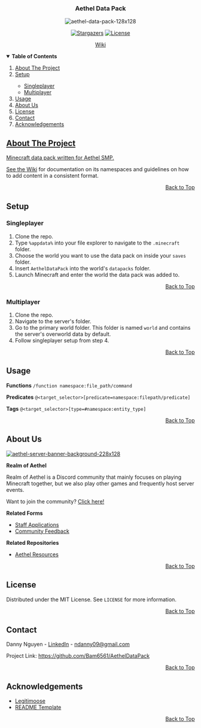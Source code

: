 <a name="top"></a>

<!-- LOGO -->
<div align="center">
  <h3>Aethel Data Pack</h3>
  <img src="https://i.ibb.co/3rQP5gf/aethel-data-pack-128x128.png" alt="aethel-data-pack-128x128">

  [![Stargazers][stars-shield]][stars-url] [![License][license-shield]][license-url]
  
  <a href="https://github.com/Bam6561/AethelDataPack/wiki">Wiki</a>
</div>

<!-- TABLE OF CONTENTS -->
<details open> 
  <summary><b> Table of Contents </b></summary>
  <ol>
    <li><a href="#about-the-project"> About The Project </a></li>
    <li><a href="#setup"> Setup </a></li>
      <ul>
        <li><a href="#singleplayer"> Singleplayer </a></li>
        <li><a href="#multiplayer"> Multiplayer </a></li>
      </ul>
    <li><a href="#usage"> Usage </a></li>
    <li><a href="#about-us"> About Us </a></li>
    <li><a href="#license"> License </a></li>
    <li><a href="#contact"> Contact <a/></li>
    <li><a href="#acknowledgements"> Acknowledgements </li>
</details>

<!-- ABOUT THE PROJECT -->
## About The Project
Minecraft data pack written for Aethel SMP.

See the [Wiki](https://github.com/Bam6561/AethelDataPack/wiki/Home) for documentation on its namespaces and guidelines on how to add content in a consistent format.

<p align="right"><a href="#top">Back to Top</a></p>

<!-- SETUP -->
## Setup

### Singleplayer
1. Clone the repo.
2. Type `%appdata%` into your file explorer to navigate to the `.minecraft` folder.
3. Choose the world you want to use the data pack on inside your `saves` folder. 
4. Insert `AethelDataPack` into the world's `datapacks` folder.
5. Launch Minecraft and enter the world the data pack was added to.

<p align="right"><a href="#top">Back to Top</a></p>

### Multiplayer
1. Clone the repo.
2. Navigate to the server's folder.
3. Go to the primary world folder. This folder is named `world` and contains the server's overworld data by default.
4. Follow singleplayer setup from step 4.

<p align="right"><a href="#top">Back to Top</a></p>

<!-- USAGE -->
## Usage
**Functions** `/function namespace:file_path/command`

**Predicates** `@<target_selector>[predicate=namespace:filepath/predicate]`

**Tags** `@<target_selector>[type=#namespace:entity_type]`

<p align="right"><a href="#top">Back to Top</a></p>

<!-- ABOUT US -->
## About Us
<a href="https://discord.gg/FzeC4aC6Tg">
  <img src="https://i.ibb.co/m43zN8N/aethel-server-banner-background-228x128.jpg" alt="aethel-server-banner-background-228x128">
</a>

**Realm of Aethel**

Realm of Aethel is a Discord community that mainly focuses on playing Minecraft together, but we also play other games and frequently host server events.

Want to join the community? [Click here!](https://discord.gg/FzeC4aC6Tg)

**Related Forms**
* [Staff Applications](https://forms.gle/bTF5CqPtEsrutmXD6)
* [Community Feedback](https://forms.gle/s3iRyqfKTv6vi4Hq7)

**Related Repositories** 
* [Aethel Resources](https://github.com/Bam6561/AethelResources)

<p align="right"><a href="#top">Back to Top</a></p>

<!-- LICENSE -->
## License
Distributed under the MIT License. See `LICENSE` for more information.

<p align="right"><a href="#top">Back to Top</a></p>

<!-- CONTACT -->
## Contact
Danny Nguyen - [LinkedIn](https://www.linkedin.com/in/ndanny09/) - ndanny09@gmail.com

Project Link: https://github.com/Bam6561/AethelDataPack

<p align="right"><a href="#top">Back to Top</a></p>

<!-- ACKNOWLEDGEMENTS -->
## Acknowledgements
* [Legitimoose](https://www.youtube.com/@Legitimoose)
* [README Template](https://github.com/othneildrew/Best-README-Template#prerequisites)

<p align="right"><a href="#top">Back to Top</a></p>

<!-- SHIELDS -->
[stars-shield]: https://img.shields.io/github/stars/Bam6561/AethelDataPack
[stars-url]: https://github.com/Bam6561/AethelDataPack/stargazers
[license-shield]: https://img.shields.io/github/license/Bam6561/AethelDataPack
[license-url]: https://github.com/Bam6561/AethelDataPack/blob/main/LICENSE

